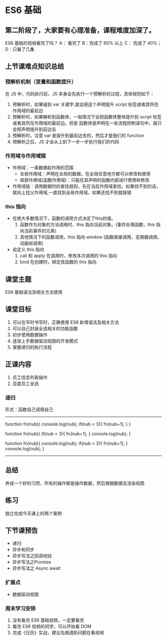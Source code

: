 # ES6 基础

## 第二阶段了，大家要有心理准备，课程难度加深了。
ES6 基础的视频看完了吗？
A： 看完了  B：完成了 60% 以上  C： 完成了 40%； D：只看了几集


## 上节课难点知识总结
### 预解析机制（变量和函数提升）
在 JS 中，代码执行前，JS 本身会先执行一个预解析的过程，具体规则如下：
1. 预解析时，如果碰到 var 关键字,就会把这个声明提升 script 标签或者其所在作用域的最前边
2. 预解析时，如果解析到函数体，一般情况下会把函数体整体提升到 script 标签或者其所在作用域的最前边。但是 函数体是声明在一些流程控制语句中，就只会把声明提升到前边去
3. 预解析时，注意 var 是提升到最前边去的，然后才是我们的 function
4. 预解析之后，JS 才会从上到下一步一步执行我们的代码 

### 作用域与作用域链
- 作用域：一条数据起作用的范围
    - 全局作用域：声明在全局的数据，在全局任意地方都可以修改和使用
    - 局部作用域(函数作用域)：只能在其声明的函数内部进行使用和修改
- 作用域链：调用数据时的查找规则，先在当前作用域查找，如果找不到的话，就向上找父作用域,一直找到全局作用域，如果还找不到就报错

### this 指向
- 在绝大多数情况下，函数的调用方式决定了this的值。
    1. 函数作为对象的方法调用时，this 指向当前对象。(事件处理函数，this 指向当前事件的元素)
    2. 其他情况下的函数调用，this 指向 window (函数直接调用，定期器调用，动画帧调用)
- 自定义 this 指向
    1. call 和 apply 在调用时，修改本次调用的 this 指向
    2. bind 在创建时，绑定改函数的 this 指向

## 课堂主题
  ES6 基础语法及相关方法使用

## 课堂目标
1. 可以在平时书写时，正确使用 ES6 新增语法及相关方法
2. 可以自己封装全选相关的功能函数
3. 初步使用数据操作
4. 逐渐上手数据驱动视图的开发模式 
5. 掌握递归的执行流程

## 正课内容
1. 员工信息列表操作
2. 百度员工全选

### 递归
形式：函数自己调用自己

---
function fn(nub){
    console.log(nub);
    if(nub < 3){
        fn(nub+1);
    }
}

function fn(nub){
    if(nub < 3){
        fn(nub+1);
    }
    console.log(nub);
}

function fn(nub){
    console.log(nub);
    if(nub < 3){
        fn(nub+1);
    }
    console.log(nub);
}

---

## 总结
养成一个好的习惯，所有的操作都是操作数据，然后根据数据去渲染视图

## 练习
独立完成今天课上的两个案例

## 下节课预告
- 递归
- 异步和同步
- 异步写法之回调地狱
- 异步写法之Promise
- 异步写法之 Async await

### 扩展点
- 数据驱动视图

### 周末学习安排
1. 没有看完 ES6 基础视频，一定要看完
2. 看完 ES6 视频的同学，可以开始看 DOM
3. 完成《日历》实战，建议先做遇到问题在看视频



